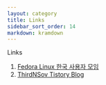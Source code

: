 ```yaml
---
layout: category
title: Links
sidebar_sort_order: 14
markdown: kramdown
---
```


Links

1. [Fedora Linux 한국 사용자 모임](https://www.fedoralinux.or.kr)
2. [ThirdNSov Tistory Blog](https://thirdnsov.tistory.com)

